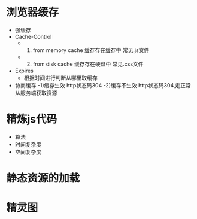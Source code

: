 # 浏览器缓存
- 强缓存
 - Cache-Control
    - 1) from memory cache 缓存存在缓存中   常见.js文件
    - 2) from disk cache 缓存存在硬盘中     常见.css文件
 - Expires
    - 根据时间进行判断从哪里取缓存
- 协商缓存
 -1)缓存生效 http状态码304
 -2)缓存不生效 http状态码304,走正常从服务端获取资源

 # 精炼js代码
- 算法
 - 时间复杂度
 - 空间复杂度

 # 静态资源的加载 
 # 精灵图